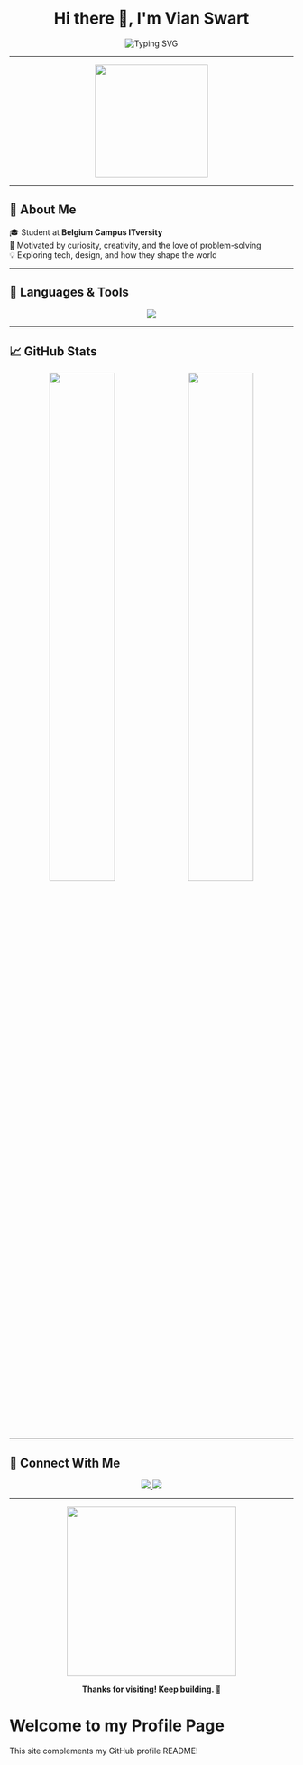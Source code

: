 <!-- PROFILE README FOR: Vian Swart -->

<h1 align="center">Hi there 👋, I'm Vian Swart</h1>

<p align="center">
  <img src="https://readme-typing-svg.herokuapp.com?font=Fira+Code&duration=3000&pause=1000&color=00F787&center=true&vCenter=true&width=435&lines=Tech+Explorer+%F0%9F%94%A5;Always+learning+new+things...;Building+with+code+%E2%9A%99%EF%B8%8F;Sharing+the+journey+%F0%9F%91%8D" alt="Typing SVG">
</p>

---

<div align="center">
  <img src="https://media.giphy.com/media/du3J3cXyzhj75IOgvA/giphy.gif" width="200" />
</div>

---

## 🧠 About Me

🎓 Student at **Belgium Campus ITversity**  
🎯 Motivated by curiosity, creativity, and the love of problem-solving  
💡 Exploring tech, design, and how they shape the world  

---

## 🧰 Languages & Tools

<p align="center">
  <img src="https://skillicons.dev/icons?i=html,css,js,python,git,github,vscode" />
</p>

---

## 📈 GitHub Stats

<p align="center">
  <img src="https://github-readme-stats.vercel.app/api?username=Vian-Swart&show_icons=true&theme=radical" width="48%">
  <img src="https://github-readme-streak-stats.herokuapp.com?user=Vian-Swart&theme=radical&hide_border=false" width="48%">
</p>

---

## 🔗 Connect With Me

<p align="center">
  <a href="mailto:swartvian@gmail.com">
    <img src="https://img.shields.io/badge/Gmail-D14836?style=for-the-badge&logo=gmail&logoColor=white" />
  </a>
  <a href="www.linkedin.com/in/vian-swart-52439136a">
    <img src="https://img.shields.io/badge/LinkedIn-0077B5?style=for-the-badge&logo=linkedin&logoColor=white" />
  </a>
</p>

---

<p align="center">
  <img src="https://media.giphy.com/media/l0HlSNOxJB956qwfK/giphy.gif" width="300" />
</p>

<p align="center">
  <b>Thanks for visiting! Keep building. 🚀</b>
</p>

<!DOCTYPE html>
<html>
<head><title>My GitHub Profile</title></head>
<body>
  <h1>Welcome to my Profile Page</h1>
  <p>This site complements my GitHub profile README!</p>
</body>
</html>
